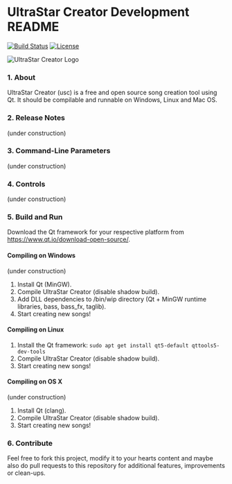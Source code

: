 # UltraStar Creator Development README

[![Build Status](https://travis-ci.org/UltraStar-Deluxe/UltraStar-Creator.svg?branch=master)](https://travis-ci.org/UltraStar-Deluxe/UltraStar-Creator)
[![License](https://img.shields.io/badge/license-GPLv2-blue.svg)](LICENSE)

![UltraStar Creator Logo](https://github.com/UltraStar-Deluxe/UltraStar-Creator/blob/master/src/resources/icons/bean.png)


### 1. About
UltraStar Creator (usc) is a free and open source song creation tool using Qt. It should be compilable and runnable on Windows, Linux and Mac OS.

### 2. Release Notes
(under construction)

### 3. Command-Line Parameters
(under construction)

### 4. Controls
(under construction)

### 5. Build and Run
Download the Qt framework for your respective platform from https://www.qt.io/download-open-source/.

#### Compiling on Windows
(under construction)

1. Install Qt (MinGW).
2. Compile UltraStar Creator (disable shadow build).
3. Add DLL dependencies to /bin/wip directory (Qt + MinGW runtime libraries, bass, bass_fx, taglib).
4. Start creating new songs!

#### Compiling on Linux
1. Install the Qt framework: `sudo apt get install qt5-default qttools5-dev-tools`
2. Compile UltraStar Creator (disable shadow build).
3. Start creating new songs!

#### Compiling on OS X
(under construction)

1. Install Qt (clang).
2. Compile UltraStar Creator (disable shadow build).
3. Start creating new songs!

### 6. Contribute
Feel free to fork this project, modify it to your hearts content and maybe also do pull requests to this repository for additional features, improvements or clean-ups.

